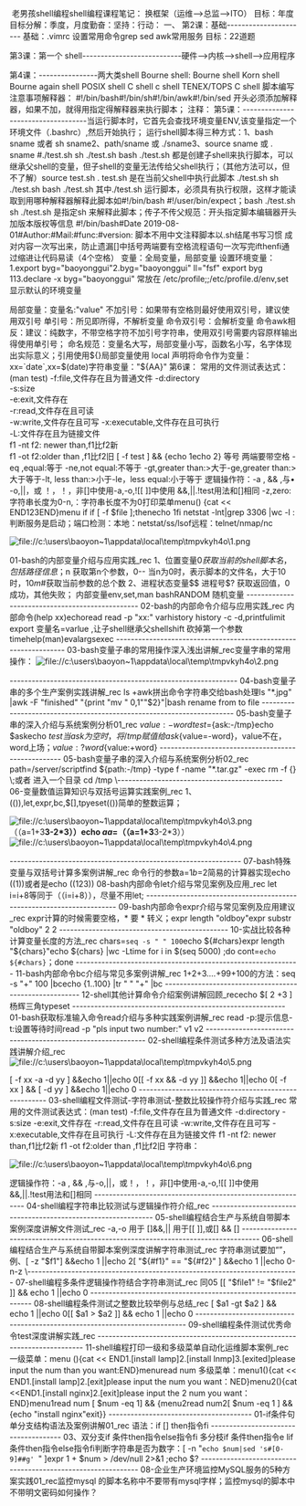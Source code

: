 ​         老男孩shell编程shell编程课程笔记：
换框架（运维-->总监-->ITO）
目标：年度目标分解：季度，月度勤奋：坚持：行动：
一、
第2课：基础----------------------
基础：.vimrc 设置常用命令grep sed awk常用服务
目标：22道题


第3课：第一个 shell---------------------------硬件-->内核-->shell-->应用程序

第4课：----------------两大类shell
Bourne shell: Bourne shell Korn shell Bourne again shell POSIX shell C shell c shell TENEX/TOPS C shell
脚本编写注意事项解释器： #!/bin/bash#!/bin/sh#!/bin/awk#!/bin/sed
开头必须添加解释器，如果不加，就得用指定得解释器来执行脚本；
注释：
第5课：-----------------------------------当运行脚本时，它首先会查找环境变量ENV,该变量指定一个环境文件（.bashrc）,然后开始执行；
 运行shell脚本得三种方式：1、bash sname 或者 sh sname2、path/sname 或 ./sname3、source sname 或 . sname 
\#./test.sh sh ./test.sh bash ./test.sh 都是创建子shell来执行脚本，可以继承父shell的变量，但子shell的变量无法传给父shell执行；（其他方法可以，但不了解）source test.sh . test.sh 是在当前父shell中执行此脚本
./test.sh sh ./test.sh bash ./test.sh 其中./test.sh 运行脚本，必须具有执行权限，这样才能读取到用哪种解释器解释此脚本如#!/bin/bash #!/user/bin/expect；bash ./test.sh sh ./test.sh 是指定sh 来解释此脚本；传子不传父规范：开头指定脚本编辑器开头加版本版权等信息
\#!/bin/bash#Date 2019-08-01#Author:#Mail:#func:#version:
脚本不用中文注释脚本以.sh结尾书写习惯 成对内容一次写出来，防止遗漏[]中括号两端要有空格流程语句一次写完ifthenfi通过缩进让代码易读（4个空格）
变量：全局变量，局部变量
设置环境变量：1.export byg="baoyonggui"2.byg="baoyonggui"  ll="fsf"  export byg 113.declare -x byg="baoyonggui"
常放在 /etc/profile;;/etc/profile.d/env,set 显示默认的环境变量

局部变量：变量名:"value"
不加引号：如果带有空格则最好使用双引号，建议使用双引号
单引号：所见即所得，不解析变量
命令双引号：会解析变量
命令awk相反：建议：纯数字，不带空格字符不加引号字符串，使用双引号需要内容原样输出得使用单引号；
命名规范：变量名大写，局部变量小写，函数名小写，名字体现出实际意义；引用使用${}局部变量使用 local 声明将命令作为变量： xx=`date`,xx=$(date)字符串变量："${AA}"
第6课：
 常用的文件测试表达式：
 (man test) 
  -f:file,文件存在且为普通文件 
   -d:directory  
   -s:size  
   -e:exit,文件存在  
   -r:read,文件存在且可读  
   -w:write,文件存在且可写 
    -x:executable,文件存在且可执行  
    -L:文件存在且为链接文件  
    f1 -nt f2: newer than,f1比f2新  
    f1 -ot f2:older than ,f1比f2旧
    [ -f test ] && {echo 1echo 2} 等号 两端要带空格
    -eq ,equal:等于
    -ne,not equal:不等于
    -gt,greater than:>大于-ge,greater than:>大于等于-lt,
    less than:>小于-le，less equal:小于等于
逻辑操作符：-a , && ,与• -o,||，或
！，！，非[]中使用-a,-o,![[ ]]中使用 &&,||.!test用法和[]相同
-z,zero:字符串长度为0-n,：字符串长度不为0打印菜单menu() {cat << END123END}menu
if
if [ -f $file ];thenecho 1fi
netstat -lnt|grep 3306 |wc -l  :判断服务是启动；端口检测：本地：netstat/ss/lsof远程：telnet/nmap/nc

![file://c:\users\baoyon~1\appdata\local\temp\tmpvkyh4o\1.png](视频笔记.assets/1.png)


01-bash的内部变量介绍与应用实践_rec
1、位置变量$0 获取当前的shell 脚本名，包括路径信息；$n 获取第n个参数，0-- 当n为0时，表示脚本的文件名，大于10时，${10}m$#获取当前参数的总个数
2、进程状态变量$$ 进程号$? 获取返回值，0成功，其他失败；
内部变量env,set,man bashRANDOM 随机变量
\------------------------------------------------
02-bash的内部命令介绍与应用实践_rec
内部命令(help xx)echoread  read -p "xx:"  varhistory history -c -d,printfulimit 
export 变量名=varlue ,让子shell继承父shellshift 砍掉第一个参数timehelp(man)evalargsexec
\----------------------------------------------------------------
03-bash变量子串的常用操作深入浅出讲解_rec变量字串的常用操作：
![file://c:\users\baoyon~1\appdata\local\temp\tmpvkyh4o\2.png](视频笔记.assets/2.png)

\--------------------------------------------------------------
04-bash变量子串的多个生产案例实践讲解_rec
ls +awk拼出命令字符串交给bash处理ls "*.jpg" |awk -F "finished" "{print "mv " $0,$1""$2}"|bash
rename from to file
\----------------------------------------------------------------------
05-bash变量子串的深入介绍与系统案例分析01_rec
${value:-word}test=${ask:-/tmp}echo $askecho $test当ask为空时，将/tmp 赋值给ask${value=-word}，value不在，word上场；${value:?word}${value:+word}
\---------------------------------------------------
05-bash变量子串的深入介绍与系统案例分析02_rec
path=/server/scriptfind ${path:-/tmp} -type f -name "*.tar.gz" -exec rm -f {} \;或者 进入一个目录 cd /tmp
\---------------------------------------------
06-变量数值运算知识与双括号运算实践案例_rec
1、(()),let,expr,bc,$[],tpyeset(())简单的整数运算； 

![file://c:\users\baoyon~1\appdata\local\temp\tmpvkyh4o\3.png](视频笔记.assets/3.png)
（（a=1+3**3-2*3））echo $aa=$（（a=1+3**3-2*3））  
![file://c:\users\baoyon~1\appdata\local\temp\tmpvkyh4o\4.png](视频笔记.assets/4.png)

\---------------------------------------------------------------
07-bash特殊变量与双括号计算多案例讲解_rec
命令行的参数a=$1b=$2简易的计算器实现echo $(($1))或者是echo $(($1$2$3))
08-bash内部命令let介绍与常见案例及应用_rec
let i=i+8等同于（（i=i+8）），尽量不用let;
\----------------------------------------------------------------------
09-bash内部命令expr介绍与常见案例及应用建议_rec
expr计算的时候需要空格，* 要 \* 转义；expr length "oldboy"expr substr "oldboy" 2 2
\----------------------------------------------
10-实战比较各种计算变量长度的方法_rec
chars=`seq -s " " 100`echo ${#chars}expr length "${chars}"echo ${chars} |wc -Ltime for i in $(seq 5000) ;do cont=`echo ${#chars}`；done
\-------------------------------------------------------------
11-bash内部命令bc介绍与常见多案例讲解_rec
1+2+3....+99+100的方法：seq -s "+" 100 |bcecho {1..100} |tr " " "+" |bc
\-------------------------------------------------------
12-shell其他计算命令介绍案例讲解回顾_rececho $[ 2 +3 ]杨辉三角typeset
\----------------------------------------------------------
01-bash获取标准输入命令read介绍与多种实践案例讲解_rec
read -p:提示信息-t:设置等待时间read -p "pls input two number:" v1 v2
\-------------------------------------------------------------
02-shell编程条件测试多种方法及语法实践讲解介绍_rec
![file://c:\users\baoyon~1\appdata\local\temp\tmpvkyh4o\5.png](视频笔记.assets/5.png)

[  -f xx -a -d yy ] &&echo 1||echo 0[[ -f xx && -d yy ]] &&echo 1||echo 0[ -f xx ] && [ -d yy ] &&echo 1||echo 0
\-----------------------------------------------------
03-shell编程文件测试-字符串测试-整数比较操作符介绍与实践_rec
常用的文件测试表达式：(man test)  -f:file,文件存在且为普通文件  -d:directory  -s:size  -e:exit,文件存在  -r:read,文件存在且可读  -w:write,文件存在且可写  -x:executable,文件存在且可执行  -L:文件存在且为链接文件  f1 -nt f2: newer than,f1比f2新  f1 -ot f2:older than ,f1比f2旧 字符串：

![file://c:\users\baoyon~1\appdata\local\temp\tmpvkyh4o\6.png](视频笔记.assets/6.png)

逻辑操作符：-a , && ,与-o,||，或！，！，非[]中使用-a,-o,![[ ]]中使用 &&,||.!test用法和[]相同
\-----------------------------------------------------------
04-shell编程字符串比较测试与逻辑操作符介绍_rec
\--------------------------------------------------------------
05-shell编程结合生产与系统自带脚本案例深度讲解文件测试_rec
-a,-o 用于 []&&,|| 用于[[ ]],或[] && []
\-----------------------------------------------------------------------------------
06-shell编程结合生产与系统自带脚本案例深度讲解字符串测试_rec
字符串测试要加“”，例、[ -z "$f1"] &&echo 1 ||echo 2[ "${#f1}" == "${#f2}" ] &&echo 1 ||echo 0-n-z        
\--------------------------------------------------------------------------
07-shell编程多条件逻辑操作符结合字符串测试_rec 
       同05       [[  "$file1" != "$file2" ]] && echo 1 ||echo 0
\--------------------------------------------------------------
08-shell编程条件测试之整数比较举例与总结_rec
[ $a1 -gt $a2 ] && echo 1 ||echo 0[[ $a1 > $a2 ]] && echo 1 ||echo 0
\---------------------------------------------------------------------------
09-shell编程条件测试优秀命令test深度讲解实践_rec
\--------------------------------------------------------------------------
11-shell编程打印一级和多级菜单自动化运维脚本案例_rec
一级菜单：menu (){cat << END1.[install lamp]2.[install lnmp]3.[exited]please input the num than you want:END}menuread num 
多级菜单：menu1(){cat << END1.[install lamp]2.[exit]please input the num you want：NED}menu2(){cat <<END1.[install nginx]2.[exit]please input the 2 num you want：END}menu1read num [ $num -eq 1] && {menu2read num2[ $num -eq 1 ]  && {echo "install nginx"exit}}
\---------------------------------------
01-if条件句单分支结构语法及案例讲解01_rec
语法：if []  then指令fi
\-------------------------------------
03、双分支if 条件then指令else指令fi
多分枝if 条件then指令e	lif  条件then指令else指令fi判断字符串是否为数字：[ -n "`echo $num|sed 's#[0-9]##g' `" ]expr 1 + $num > /dev/null 2>&1 ;echo $?
\-------------------------------------------------------------
08-企业生产环境监控MySQL服务的5种方案实践01_rec监控mysql 的脚本名称中不要带有mysql字样；监控mysql的脚本中不带明文密码如何操作？